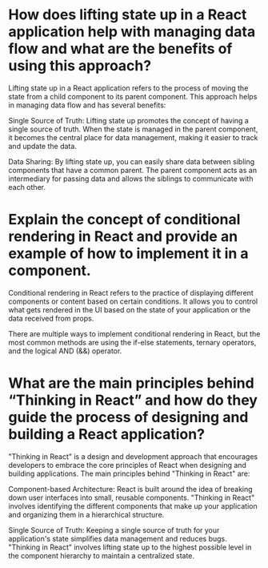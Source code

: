 # How does lifting state up in a React application help with managing data flow and what are the benefits of using this approach?
Lifting state up in a React application refers to the process of moving the state from a child component to its parent component. This approach helps in managing data flow and has several benefits:

Single Source of Truth: Lifting state up promotes the concept of having a single source of truth. When the state is managed in the parent component, it becomes the central place for data management, making it easier to track and update the data.

Data Sharing: By lifting state up, you can easily share data between sibling components that have a common parent. The parent component acts as an intermediary for passing data and allows the siblings to communicate with each other.

# Explain the concept of conditional rendering in React and provide an example of how to implement it in a component.
Conditional rendering in React refers to the practice of displaying different components or content based on certain conditions. It allows you to control what gets rendered in the UI based on the state of your application or the data received from props.

There are multiple ways to implement conditional rendering in React, but the most common methods are using the if-else statements, ternary operators, and the logical AND (&&) operator.

# What are the main principles behind “Thinking in React” and how do they guide the process of designing and building a React application?

"Thinking in React" is a design and development approach that encourages developers to embrace the core principles of React when designing and building applications. The main principles behind "Thinking in React" are:

Component-based Architecture: React is built around the idea of breaking down user interfaces into small, reusable components. "Thinking in React" involves identifying the different components that make up your application and organizing them in a hierarchical structure.

Single Source of Truth: Keeping a single source of truth for your application's state simplifies data management and reduces bugs. "Thinking in React" involves lifting state up to the highest possible level in the component hierarchy to maintain a centralized state.